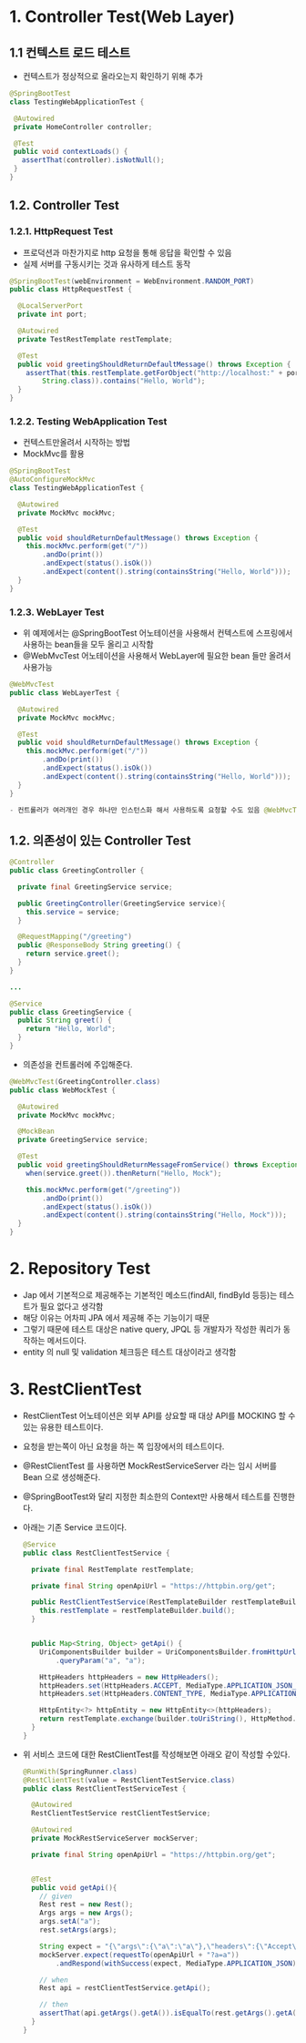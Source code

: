 # 1. Controller Test(Web Layer)

## 1.1 컨텍스트 로드 테스트

- 컨텍스트가 정상적으로 올라오는지 확인하기 위해 추가

```java
@SpringBootTest
class TestingWebApplicationTest {

 @Autowired
 private HomeController controller;

 @Test
 public void contextLoads() {
   assertThat(controller).isNotNull();
 }
}
```

## 1.2. Controller Test

### 1.2.1. HttpRequest Test

- 프로덕션과 마찬가지로 http 요청을 통해 응답을 확인할 수 있음
- 실제 서버를 구동시키는 것과 유사하게 테스트 동작

```java
@SpringBootTest(webEnvironment = WebEnvironment.RANDOM_PORT)
public class HttpRequestTest {

  @LocalServerPort
  private int port;

  @Autowired
  private TestRestTemplate restTemplate;

  @Test
  public void greetingShouldReturnDefaultMessage() throws Exception {
    assertThat(this.restTemplate.getForObject("http://localhost:" + port + "/",
        String.class)).contains("Hello, World");
  }
}
```

### 1.2.2. Testing WebApplication Test

- 컨텍스트만올려서 시작하는 방법
- MockMvc를 활용

```java
@SpringBootTest
@AutoConfigureMockMvc
class TestingWebApplicationTest {

  @Autowired
  private MockMvc mockMvc;

  @Test
  public void shouldReturnDefaultMessage() throws Exception {
    this.mockMvc.perform(get("/"))
        .andDo(print())
        .andExpect(status().isOk())
        .andExpect(content().string(containsString("Hello, World")));
  }
}
```

### 1.2.3. WebLayer Test

- 위 예제에서는 @SpringBootTest 어노테이션을 사용해서 컨텍스트에 스프링에서 사용하는 bean들을 모두 올리고 시작함
- @WebMvcTest 어노테이션을 사용해서 WebLayer에 필요한 bean 들만 올려서 사용가능

```java
@WebMvcTest
public class WebLayerTest {

  @Autowired
  private MockMvc mockMvc;

  @Test
  public void shouldReturnDefaultMessage() throws Exception {
    this.mockMvc.perform(get("/"))
        .andDo(print())
        .andExpect(status().isOk())
        .andExpect(content().string(containsString("Hello, World")));
  }
}

- 컨트롤러가 여러개인 경우 하나만 인스턴스화 해서 사용하도록 요청할 수도 있음 @WebMvcTest(HomeController.class)

```

## 1.2. 의존성이 있는 Controller Test

```java
@Controller
public class GreetingController {

  private final GreetingService service;

  public GreetingController(GreetingService service){
    this.service = service;
  }

  @RequestMapping("/greeting")
  public @ResponseBody String greeting() {
    return service.greet();
  }
}

...

@Service
public class GreetingService {
  public String greet() {
    return "Hello, World";
  }
}

```

- 의존성을 컨트롤러에 주입해준다.

```java
@WebMvcTest(GreetingController.class)
public class WebMockTest {

  @Autowired
  private MockMvc mockMvc;

  @MockBean
  private GreetingService service;

  @Test
  public void greetingShouldReturnMessageFromService() throws Exception {
    when(service.greet()).thenReturn("Hello, Mock");

    this.mockMvc.perform(get("/greeting"))
        .andDo(print())
        .andExpect(status().isOk())
        .andExpect(content().string(containsString("Hello, Mock")));
  }
}

```

# 2. Repository Test

- Jap 에서 기본적으로 제공해주는 기본적인 메소드(findAll, findById 등등)는 테스트가 필요 없다고 생각함
- 해당 이유는 어차피 JPA 에서 제공해 주는 기능이기 때문
- 그렇기 때문에 테스트 대상은 native query, JPQL 등 개발자가 작성한 쿼리가 동작하는 메서드이다.
- entity 의 null 및 validation 체크등은 테스트 대상이라고 생각함

# 3. RestClientTest

- RestClientTest 어노테이션은 외부 API를 상요할 때 대상 API를 MOCKING 할 수 있는 유용한 테스트이다.
- 요청을 받는쪽이 아닌 요청을 하는 쪽 입장에서의 테스트이다.
- @RestClientTest 를 사용하면 MockRestServiceServer 라는 임시 서버를 Bean 으로 생성해준다.
- @SpringBootTest와 달리 지정한 최소한의 Context만 사용해서 테스트를 진행한다.
- 아래는 기존 Service 코드이다.

  ```java
  @Service
  public class RestClientTestService {

    private final RestTemplate restTemplate;

    private final String openApiUrl = "https://httpbin.org/get";

    public RestClientTestService(RestTemplateBuilder restTemplateBuilder){
      this.restTemplate = restTemplateBuilder.build();
    }


    public Map<String, Object> getApi() {
      UriComponentsBuilder builder = UriComponentsBuilder.fromHttpUrl(openApiUrl)
          .queryParam("a", "a");

      HttpHeaders httpHeaders = new HttpHeaders();
      httpHeaders.set(HttpHeaders.ACCEPT, MediaType.APPLICATION_JSON_VALUE);
      httpHeaders.set(HttpHeaders.CONTENT_TYPE, MediaType.APPLICATION_JSON_VALUE);

      HttpEntity<?> httpEntity = new HttpEntity<>(httpHeaders);
      return restTemplate.exchange(builder.toUriString(), HttpMethod.GET, httpEntity, Map.class).getBody();
    }
  }
  ```

- 위 서비스 코드에 대한 RestClientTest를 작성해보면 아래오 같이 작성할 수있다.

  ```java
  @RunWith(SpringRunner.class)
  @RestClientTest(value = RestClientTestService.class)
  public class RestClientTestServiceTest {

    @Autowired
    RestClientTestService restClientTestService;

    @Autowired
    private MockRestServiceServer mockServer;

    private final String openApiUrl = "https://httpbin.org/get";


    @Test
    public void getApi(){
      // given
      Rest rest = new Rest();
      Args args = new Args();
      args.setA("a");
      rest.setArgs(args);

      String expect = "{\"args\":{\"a\":\"a\"},\"headers\":{\"Accept\":\"application/json\",\"Content-Type\":\"application/json\",\"Host\":\"httpbin.org\",\"User-Agent\":\"Java/11.0.7\",\"X-Amzn-Trace-Id\":\"Root=1-605defad-35b5c60e6d4e616220bfffb0\"},\"origin\":\"14.47.104.108\",\"url\":\"https://httpbin.org/get?a=a\"}";
      mockServer.expect(requestTo(openApiUrl + "?a=a"))
          .andRespond(withSuccess(expect, MediaType.APPLICATION_JSON));

      // when
      Rest api = restClientTestService.getApi();

      // then
      assertThat(api.getArgs().getA()).isEqualTo(rest.getArgs().getA());
    }
  }
  ```
